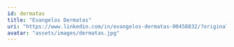 ```yaml
---
id: dermatas
title: "Evangelos Dermatas"
uri: "https://www.linkedin.com/in/evangelos-dermatas-00458832/?originalSubdomain=gr"
avatar: "assets/images/dermatas.jpg"
---
```

